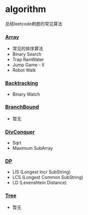 # algorithm

总结leetcode刷题的常见算法

### [Array](https://github.com/yeqown/alg/tree/master/array)

* 常见的排序算法
* Binary Search
* Trap RainWater
* Jump Game - II
* Robot Walk

### [Backtracking](https://github.com/yeqown/alg/tree/master/backtracking)

* Binary Watch

### [BranchBound](https://github.com/yeqown/alg/tree/master/branch_conquer)

* 暂无

### [DivConquer](https://github.com/yeqown/alg/tree/master/div_conquer)

* Sqrt
* Maximum SubArray

### [DP](https://github.com/yeqown/alg/tree/master/dp)

* LIS (Longest Incr SubString)
* LCS (Longest Common SubString)
* LD (Levenshtein Distance)


### [Tree](https://github.com/yeqown/alg/tree/master/tree)

* 暂无